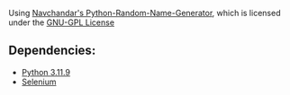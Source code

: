 Using [Navchandar's Python-Random-Name-Generator](https://github.com/navchandar/Python-Random-Name-Generator), which is licensed under the [GNU-GPL License](https://github.com/navchandar/Python-Random-Name-Generator/blob/master/LICENSE)

## Dependencies:
- [Python 3.11.9](https://www.python.org/)
- [Selenium](https://pypi.org/project/selenium/)

